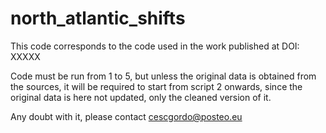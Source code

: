 # north_atlantic_shifts

This code corresponds to the code used in the work published at DOI: XXXXX

Code must be run from 1 to 5, but unless the original data is obtained from the sources, it will be required to start from script 2 onwards, since the original data is here not updated, only the cleaned version of it. 

Any doubt with it, please contact cescgordo@posteo.eu
